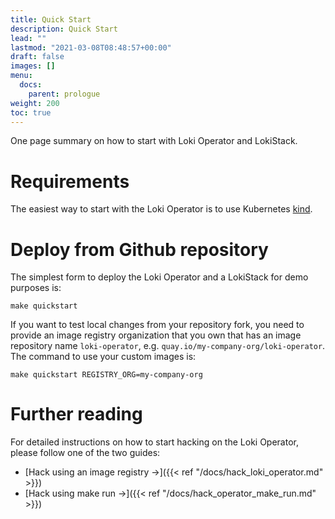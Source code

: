 ```yaml
---
title: Quick Start
description: Quick Start
lead: ""
lastmod: "2021-03-08T08:48:57+00:00"
draft: false
images: []
menu:
  docs:
    parent: prologue
weight: 200
toc: true
---
```


One page summary on how to start with Loki Operator and LokiStack.

# Requirements

The easiest way to start with the Loki Operator is to use Kubernetes [kind](sigs.k8s.io/kind).

# Deploy from Github repository

The simplest form to deploy the Loki Operator and a LokiStack for demo purposes is:

```shell
make quickstart
```

If you want to test local changes from your repository fork, you need to provide an image registry organization that you own that has an image repository name `loki-operator`, e.g. `quay.io/my-company-org/loki-operator`. The command to use your custom images is:

```shell
make quickstart REGISTRY_ORG=my-company-org
```

# Further reading

For detailed instructions on how to start hacking on the Loki Operator, please follow one of the two guides:
- [Hack using an image registry →]({{< ref "/docs/hack_loki_operator.md" >}})
- [Hack using make run →]({{< ref "/docs/hack_operator_make_run.md" >}})
